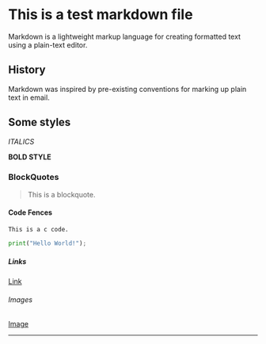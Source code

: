 # This is a test markdown file

Markdown is a lightweight markup language for creating formatted text using a plain-text editor.

## History

Markdown was inspired by pre-existing conventions for marking up plain text in email.

## Some styles

_ITALICS_

**BOLD STYLE**

### BlockQuotes

> This is a blockquote.

#### Code Fences

`This is a c code.`

```python
print("Hello World!");
```

##### Links

[Link](http://link.com)

###### Images

[Image](http://image.com)

---
